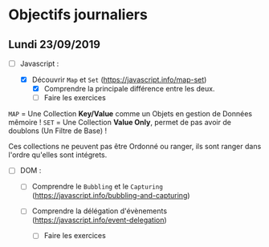 # Objectifs journaliers

## Lundi 23/09/2019

* [ ] Javascript :

  * [x] Découvrir `Map` et `Set` (https://javascript.info/map-set)
    * [x] Comprendre la principale différence entre les deux.
    * [ ] Faire les exercices

 `MAP` = Une Collection **Key/Value** comme un Objets en gestion de Données mêmoire !
 `SET` = Une Collection **Value Only**, permet de pas avoir de doublons (Un Filtre de Base) ! 

 Ces collections ne peuvent pas être Ordonné ou ranger, ils sont ranger dans l'ordre qu'elles sont intégrets.


* [ ] DOM : 

  * [ ] Comprendre le `Bubbling` et le `Capturing` (https://javascript.info/bubbling-and-capturing)

  * [ ] Comprendre la délégation d'évènements (https://javascript.info/event-delegation)
    * [ ] Faire les exercices
